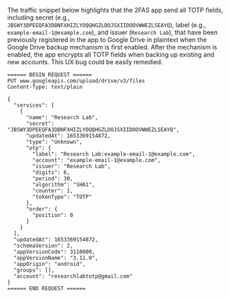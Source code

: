 The traffic snippet below highlights that the 2FAS app send all TOTP fields,
including secret (e.g., `JBSWY3DPEEQFA3DBNFXHIZLYOQQHGZLDOJSXIIDOOVWWEZLSEAYQ`),
label (e.g., `example-email-1@example.com`), and issuer (`Research Lab`), that
have been previously registered in the app to Google Drive in plaintext when the
Google Drive backup mechanism is first enabled. After the mechanism is enabled,
the app encrypts all TOTP fields when backing up existing and new accounts. This
UX bug could be easily remedied.

```
====== BEGIN REQUEST ======
PUT www.googleapis.com/upload/drive/v3/files
Content-Type: text/plain

{
  "services": [
    {
      "name": "Research Lab",
      "secret": "JBSWY3DPEEQFA3DBNFXHIZLYOQQHGZLDOJSXIIDOOVWWEZLSEAYQ",
      "updatedAt": 1653369154872,
      "type": "Unknown",
      "otp": {
        "label": "Research Lab:example-email-1@example.com",
        "account": "example-email-1@example.com",
        "issuer": "Research Lab",
        "digits": 6,
        "period": 30,
        "algorithm": "SHA1",
        "counter": 1,
        "tokenType": "TOTP"
      },
      "order": {
        "position": 0
      }
    }
  ],
  "updatedAt": 1653369154872,
  "schemaVersion": 2,
  "appVersionCode": 3110000,
  "appVersionName": "3.11.0",
  "appOrigin": "android",
  "groups": [],
  "account": "researchlabtotp@gmail.com"
}
====== END REQUEST ======
```

